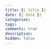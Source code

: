 ```yaml
---
title: {{ title }}
date: {{ date }}
categories: 
tags:
comments: true
description:
hidden: false
---
```

